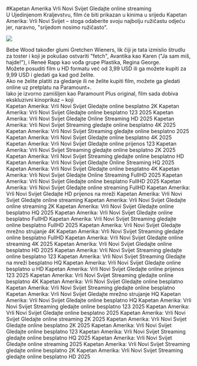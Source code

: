 #Kapetan Amerika Vrli Novi Svijet Gledajte online streaming  
U Ujedinjenom Kraljevstvu, film će biti prikazan u kinima u srijedu Kapetan Amerika: Vrli Novi Svijet – stoga odaberite svoju najbolju ružičastu odjeću jer, naravno, "srijedom nosimo ružičasto".  
  
[![](https://i.imgur.com/qSNzIqt.png)](https://movie.rssnews.media/bwvDviB.php)  
  
Bebe Wood također glumi Gretchen Wieners, lik čiji je tata izmislio štrudlu za toster i koji je pokušao ostvariti "fetch", Avantika kao Karen ("Ja sam miš, hajde!"), i Reneé Rapp kao vođa grupe Plastika, Regina George.  
Možete posuditi film u HD formatu već od 3,99 USD ili ga možete kupiti za 9,99 USD i gledati ga kad god želite.  
Ako ne želite platiti za gledanje  ili ne želite kupiti film, možete ga gledati online uz pretplatu na Paramount+.  
Iako je izvorno zamišljen kao Paramount Plus original, film sada dobiva ekskluzivni kinoprikaz – koji  
Kapetan Amerika: Vrli Novi Svijet Gledajte online besplatno 2K
Kapetan Amerika: Vrli Novi Svijet Gledajte online besplatno 123 2025
Kapetan Amerika: Vrli Novi Svijet Gledajte Online Streaming HD 2025
Kapetan Amerika: Vrli Novi Svijet Streaming gledajte online besplatno 4K 2025
Kapetan Amerika: Vrli Novi Svijet Streaming gledajte online besplatno 2025
Kapetan Amerika: Vrli Novi Svijet Gledajte online besplatno 4K 2025
Kapetan Amerika: Vrli Novi Svijet Gledajte online prijenos 123
Kapetan Amerika: Vrli Novi Svijet Streaming gledajte online besplatno 2K 2025
Kapetan Amerika: Vrli Novi Svijet Streaming gledajte online besplatno HD
Kapetan Amerika: Vrli Novi Svijet Gledajte Online Streaming HQ 2025
Kapetan Amerika: Vrli Novi Svijet Gledajte online besplatno 4K
Kapetan Amerika: Vrli Novi Svijet Gledajte Online Streaming FullHD 2025
Kapetan Amerika: Vrli Novi Svijet Gledajte online besplatno FullHD 2025
Kapetan Amerika: Vrli Novi Svijet Gledajte online streaming FullHD
Kapetan Amerika: Vrli Novi Svijet Gledajte HD prijenos na mreži
Kapetan Amerika: Vrli Novi Svijet Gledajte online streaming
Kapetan Amerika: Vrli Novi Svijet Gledajte online streaming 2K
Kapetan Amerika: Vrli Novi Svijet Gledajte online besplatno HQ 2025
Kapetan Amerika: Vrli Novi Svijet Gledajte online besplatno FullHD
Kapetan Amerika: Vrli Novi Svijet Streaming gledajte online besplatno FullHD 2025
Kapetan Amerika: Vrli Novi Svijet Gledajte mrežno strujanje 4K
Kapetan Amerika: Vrli Novi Svijet Streaming gledajte online besplatno FullHD
Kapetan Amerika: Vrli Novi Svijet Gledajte online streaming 4K 2025
Kapetan Amerika: Vrli Novi Svijet Gledajte online besplatno HD 2025
Kapetan Amerika: Vrli Novi Svijet Streaming gledajte online besplatno 123
Kapetan Amerika: Vrli Novi Svijet Streaming Gledajte na mreži besplatno HQ
Kapetan Amerika: Vrli Novi Svijet Gledajte online besplatno u HD
Kapetan Amerika: Vrli Novi Svijet Gledajte online prijenos 123 2025
Kapetan Amerika: Vrli Novi Svijet Streaming gledajte online besplatno 4K
Kapetan Amerika: Vrli Novi Svijet Gledajte online besplatno
Kapetan Amerika: Vrli Novi Svijet Streaming gledajte online besplatno
Kapetan Amerika: Vrli Novi Svijet Gledajte mrežno strujanje HQ
Kapetan Amerika: Vrli Novi Svijet Gledajte online besplatno HQ
Kapetan Amerika: Vrli Novi Svijet Streaming gledajte online besplatno 123 2025
Kapetan Amerika: Vrli Novi Svijet Gledajte online besplatno 2025
Kapetan Amerika: Vrli Novi Svijet Gledajte online streaming 2K 2025
Kapetan Amerika: Vrli Novi Svijet Gledajte online besplatno 2K 2025
Kapetan Amerika: Vrli Novi Svijet Gledajte online besplatno 123
Kapetan Amerika: Vrli Novi Svijet Streaming gledajte online besplatno HQ 2025
Kapetan Amerika: Vrli Novi Svijet Gledajte online streaming 2025
Kapetan Amerika: Vrli Novi Svijet Streaming gledajte online besplatno 2K
Kapetan Amerika: Vrli Novi Svijet Streaming gledajte online besplatno HD 2025